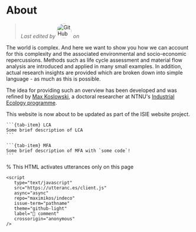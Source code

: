# About 

> *Last edited by* <a href=”https://github.com/maximikos“><img src="https://github.com/maximikos.png" alt="GitHub user" title="Max Koslowski" width="40" style="border-radius: 50%" /></a> *on* <i><a id="current_date"></a></i>

The world is complex. And here we want to show you how we can account for this complexity and the associated environmental and socio-economic repercussions. Methods such as life cycle assessment and material flow analysis are introduced and applied in many small examples. In addition, actual research insights are provided which are broken down into simple language - as much as this is possible.

The idea for providing such an overview has been developed and was refined by [Max Koslowski](https://www.ntnu.edu/employees/maximilian.koslowski), a doctoral researcher at NTNU's [Industrial Ecology programme](https://www.ntnu.edu/indecol/).

This website is now about to be updated as part of the ISIE website project.

````{tab-set}
```{tab-item} LCA
Some brief description of LCA
```

```{tab-item} MFA
Some brief description of MFA with `some code`!
```
````


% This HTML activates utterances only on this page
```{raw} html
<script
   type="text/javascript"
   src="https://utteranc.es/client.js"
   async="async"
   repo="maximikos/indeco"
   issue-term="pathname"
   theme="github-light"
   label="💬 comment"
   crossorigin="anonymous"
/>
```